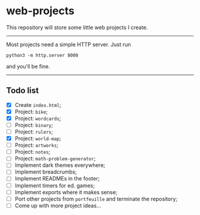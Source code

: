 # web-projects

This repository will store some little web projects I create.

<hr>

Most projects need a simple HTTP server. Just run

```python3 -m http.server 8000```

and you'll be fine.

<hr>

## Todo list

- [x] Create `index.html`;
- [x] Project: `bike`;
- [x] Project: `wordcards`;
- [ ] Project: `binary`;
- [ ] Project: `rulers`;
- [x] Project: `world-map`;
- [ ] Project: `artworks`;
- [ ] Project: `notes`;
- [ ] Project: `math-problem-generator`;
- [ ] Implement dark themes everywhere;
- [ ] Implement breadcrumbs;
- [ ] Implement READMEs in the footer;
- [ ] Implement timers for ed. games;
- [ ] Implement exports where it makes sense;
- [ ] Port other projects from `portfeuille` and terminate the repository;
- [ ] Come up with more project ideas...
